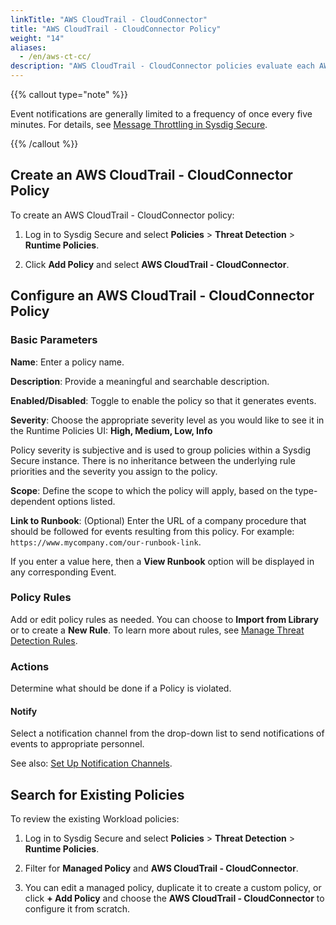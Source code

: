 ```yaml
---
linkTitle: "AWS CloudTrail - CloudConnector"
title: "AWS CloudTrail - CloudConnector Policy"
weight: "14"
aliases:
  - /en/aws-ct-cc/
description: "AWS CloudTrail - CloudConnector policies evaluate each AWS CloudTrail entry. You can edit them, duplicate to create a custom version, or create a new list matching policy from scratch. You can scope policies by Account ID or virtual private cloud (VPC). This policy is used by Sysdig's Legacy Agent-Based with CIEM feature."
---
```


{{% callout type="note" %}}

Event notifications are generally limited to a frequency of once every five minutes. For details, see [Message Throttling in Sysdig Secure](/en/docs/administration/administration-settings/outbound-integrations/notifications-management/troubleshoot-notifications-channels/#message-throttling-in-sysdig-secure).

{{% /callout %}}

## Create an AWS CloudTrail - CloudConnector Policy

To create an AWS CloudTrail - CloudConnector policy:

1. Log in to Sysdig Secure and select **Policies** > **Threat Detection** > **Runtime Policies**.

2. Click **Add Policy** and select **AWS CloudTrail - CloudConnector**.

## Configure an AWS CloudTrail - CloudConnector Policy

### Basic Parameters

**Name**: Enter a policy name.

**Description**: Provide a meaningful and searchable description.

**Enabled/Disabled**: Toggle to enable the policy so that it generates events.

**Severity**: Choose the appropriate severity level as you would like to see it in the Runtime Policies UI: **High, Medium, Low, Info**

Policy severity is subjective and is used to group policies within a Sysdig Secure instance. There is no inheritance between the underlying rule priorities and the severity you assign to the policy.

**Scope**: Define the scope to which the policy will apply, based on the type-dependent options listed.

**Link to Runbook**: (Optional) Enter the URL of a company procedure that should be followed for events resulting from this policy. For example: `https://www.mycompany.com/our-runbook-link`.

If you enter a value here, then a **View Runbook** option will be displayed in any corresponding Event.

### Policy Rules

Add or edit policy rules as needed. You can choose to **Import from Library** or to create a **New Rule**. To learn more about rules, see [Manage Threat Detection Rules](/en/manage-rules).

### Actions

Determine what should be done if a Policy is violated. 

#### Notify

Select a notification channel from the drop-down list to send notifications of events to appropriate personnel.

See also: [Set Up Notification Channels](/en/docs/administration/administration-settings/notifications-management/set-up-notification-channels/#set-up-notification-channels).

## Search for Existing Policies

To review the existing Workload policies: 

1. Log in to Sysdig Secure and select **Policies** > **Threat Detection** > **Runtime Policies**.

2. Filter for **Managed Policy** and **AWS CloudTrail - CloudConnector**. 

3. You can edit a managed policy, duplicate it to create a custom policy, or click **+ Add Policy** and choose the **AWS CloudTrail - CloudConnector** to configure it from scratch.
